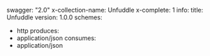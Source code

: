 swagger: "2.0"
x-collection-name: Unfuddle
x-complete: 1
info:
  title: Unfuddle
  version: 1.0.0
schemes:
- http
produces:
- application/json
consumes:
- application/json